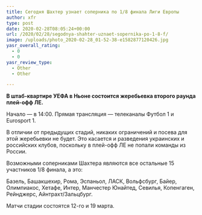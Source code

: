 ```yaml
---
title: Сегодня Шахтер узнает соперника по 1/8 финала Лиги Европы
author: xfr
type: post
date: 2020-02-28T08:05:24+00:00
url: /2020/02/28/segodnya-shahter-uznaet-sopernika-po-1-8-f/
image: /uploads/photo_2020-02-28_01-52-38-e1582877120426.jpg
yasr_overall_rating:
  - 0
  - 0
yasr_review_type:
  - Other
  - Other

---
```

**В штаб-квартире УЕФА в Ньоне состоится жеребьевка второго раунда плей-офф ЛЕ.**

Начало &#8212; в 14:00. Прямая трансляция &#8212; телеканалы Футбол 1 и Eurosport 1.

В отличии от предыдущих стадий, никаких ограничений и посева для этой жеребьевки не будет. Это касается и разведения украинских и российских клубов, поскольку в плей-офф ЛЕ не попали команды из России.

Возможными соперниками Шахтера являются все остальные 15 участников 1/8 финала, а это:

Базель, Башакшехир, Рома, Эспаньол, ЛАСК, Вольфсбург, Байер, Олимпиакос, Хетафе, Интер, Манчестер Юнайтед, Севилья, Копенгаген, Рейнджерс, Айнтрахт/Зальцбург.

Матчи стадии состоятся 12-го и 19 марта.